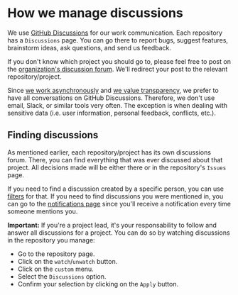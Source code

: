# How we manage discussions

We use [GitHub Discussions](https://docs.github.com/en/discussions) for our work communication.
Each repository has a `Discussions` page.
You can go there to report bugs, suggest features, brainstorm ideas, ask questions, and send us feedback.

If you don't know which project you should go to, please feel free to post on the [organization's discussion forum](https://github.com/orgs/zoonk/discussions). We'll redirect your post to the relevant repository/project.

Since [we work asynchronously](./communication/async-communication.md) and [we value transparency](../about/values#transparency),
we prefer to have all conversations on GitHub Discussions.
Therefore, we don't use email, Slack, or similar tools very often.
The exception is when dealing with sensitive data (i.e. user information, personal feedback, conflicts, etc.).

## Finding discussions

As mentioned earlier, each repository/project has its own discussions forum.
There, you can find everything that was ever discussed about that project.
All decisions made will be either there or in the repository's `Issues` page.

If you need to find a discussion created by a specific person, you can use [filters](https://docs.github.com/en/search-github/searching-on-github/searching-discussions#search-by-author) for that.
If you need to find discussions you were mentioned in, you can go to the [notifications page](https://github.com/notifications?query=is%3Adiscussion+reason%3Amention+) since you'll receive a notification every time someone mentions you.

**Important:** If you're a project lead, it's your responsability to follow and answer all discussions for a project.
You can do so by watching discussions in the repository you manage:

- Go to the repository page.
- Click on the `watch`/`unwatch` button.
- Click on the `custom` menu.
- Select the `Discussions` option.
- Confirm your selection by clicking on the `Apply` button.
